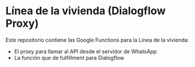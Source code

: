 # Línea de la vivienda (Dialogflow Proxy)

Este repositorio contiene las Google Functions para la Línea de la vivienda:
- El proxy para llamar al API desde el servidor de WhatsApp
- La función que de fulfillment para Dialogflow